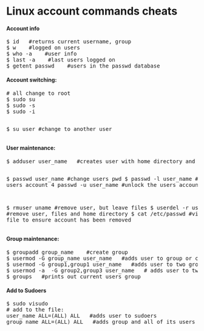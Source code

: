 Linux account commands cheats
=============================

<h4>Account info</h4>
<pre>
$ id   #returns current username, group
$ w    #logged on users
$ who -a    #user info
$ last -a    #last users logged on
$ getent passwd    #users in the passwd database
</pre>


<h4>Account switching:</h4>
<pre>
# all change to root
$ sudo su 
$ sudo -s
$ sudo -i

$ su user   #change to another user
</pre>

<h4>User maintenance:</h4>
<pre>
$ adduser user_name   #creates user with home directory and defaults

$ passwd user_name   #change users pwd
$ passwd -l user_name   #lock the users account
4 passwd -u user_name   #unlock the users account

$ rmuser  uname   #remove user, but leave files
$ userdel -r user_name   #remove user, files and home directory 
$ cat /etc/passwd    #view password file to ensure account has been removed
</pre>


<h4>Group maintenance:</h4>
<pre>
$ groupadd group_name    #create group
$ usermod -G group_name user_name   #adds user to group or changes current group
$ usermod -G group1,group1 user_name   #adds user to two groups
$ usermod -a  -G group2,group3 user_name   # adds user to two groups in addition to current group
$ groups   #prints out current users group
</pre>

<h4>Add to Sudoers</h4>
<pre>
$ sudo visudo
# add to the file:
user_name ALL=(ALL) ALL   #adds user to sudoers
group_name ALL=(ALL) ALL   #adds group and all of its users to sudoers
</pre>

















